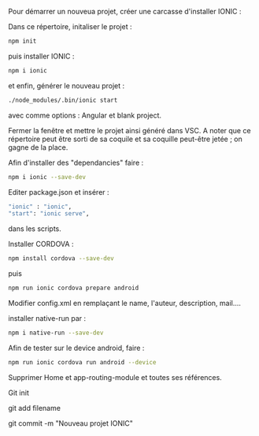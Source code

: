 Pour démarrer un nouveua projet, créer une carcasse d'installer IONIC :

Dans ce répertoire, initaliser le projet : 
```bash
npm init
```
puis installer IONIC :
```bash
npm i ionic
```
et enfin, générer le nouveau projet :
```bash
./node_modules/.bin/ionic start
```
avec comme options : Angular et blank project.



Fermer la fenêtre et mettre le projet ainsi généré dans VSC.
A noter que ce répertoire peut être sorti de sa coquile et sa coquille peut-être jetée ; on gagne de la place.

Afin d'installer des "dependancies" faire :
```bash
npm i ionic --save-dev
```

Editer package.json et insérer :
```bash 
"ionic" : "ionic", 
"start": "ionic serve",
```

 dans les scripts.

 Installer CORDOVA :
 ```bash
 npm install cordova --save-dev
 ```
puis
```bash
npm run ionic cordova prepare android
```
Modifier config.xml en remplaçant le name, l'auteur, description, mail....

installer native-run par :
```bash
npm i native-run --save-dev
```

Afin de tester sur le device android, faire :
```bash
npm run ionic cordova run android --device
```

Supprimer Home et app-routing-module et toutes ses références.

Git init

git add filename

git commit -m "Nouveau projet IONIC" 

